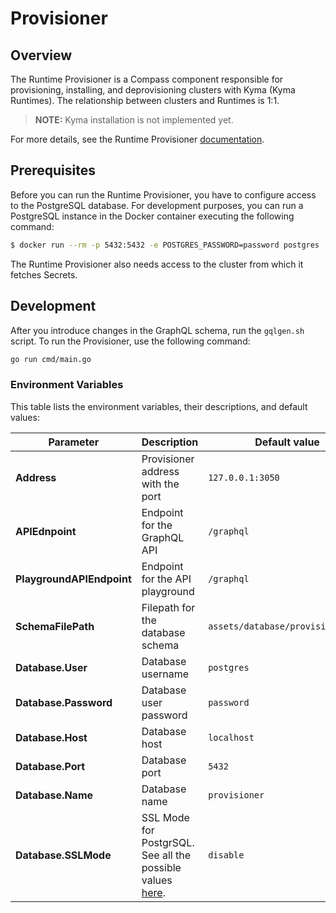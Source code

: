 # Provisioner

## Overview

The Runtime Provisioner is a Compass component responsible for provisioning, installing, and deprovisioning clusters with Kyma (Kyma Runtimes). The relationship between clusters and Runtimes is 1:1.

> **NOTE:** Kyma installation is not implemented yet. 

For more details, see the Runtime Provisioner [documentation](https://github.com/kyma-incubator/compass/tree/master/docs/provisioner).

## Prerequisites

Before you can run the Runtime Provisioner, you have to configure access to the PostgreSQL database. For development purposes, you can run a PostgreSQL instance in the Docker container executing the following command:

```bash
$ docker run --rm -p 5432:5432 -e POSTGRES_PASSWORD=password postgres
```

The Runtime Provisioner also needs access to the cluster from which it fetches Secrets.  

## Development

After you introduce changes in the GraphQL schema, run the `gqlgen.sh` script.
To run the Provisioner, use the following command:

```bash
go run cmd/main.go
```

### Environment Variables

This table lists the environment variables, their descriptions, and default values:

| Parameter | Description | Default value |
|-----------|-------------|---------------|
| **Address** | Provisioner address with the port | `127.0.0.1:3050` |
| **APIEdnpoint** | Endpoint for the GraphQL API | `/graphql` |
| **PlaygroundAPIEndpoint** | Endpoint for the API playground | `/graphql` |
| **SchemaFilePath** | Filepath for the database schema | `assets/database/provisioner.sql` |
| **Database.User** | Database username | `postgres` |
| **Database.Password** | Database user password | `password` |
| **Database.Host** | Database host | `localhost` |
| **Database.Port** | Database port | `5432` |
| **Database.Name** | Database name | `provisioner` |
| **Database.SSLMode** | SSL Mode for PostgrSQL. See all the possible values [here](https://www.postgresql.org/docs/9.1/libpq-ssl.html).  | `disable`|

